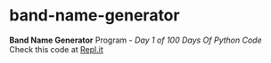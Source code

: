# band-name-generator
**Band Name Generator** Program - *Day 1 of 100 Days Of Python Code*  
Check this code at [Repl.it](https://repl.it/@yousefg2032/band-name-generator-start#main.py)
